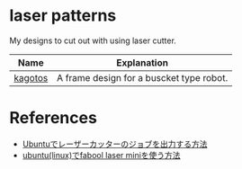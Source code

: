 # laser patterns
My designs to cut out with using laser cutter.

Name | Explanation
---- | ----
[kagotos](./kagotos.svg) | A frame design for a buscket type robot.

# References
- [Ubuntuでレーザーカッターのジョブを出力する方法](http://asukiaaa.blogspot.jp/2016/12/ubuntu.html)
- [ubuntu(linux)でfabool laser miniを使う方法](http://asukiaaa.blogspot.jp/2017/02/ubuntullnuxfabool-laser-mini.html)